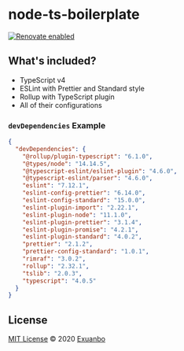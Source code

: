 # node-ts-boilerplate

[![Renovate enabled](https://img.shields.io/badge/renovate-enabled-brightgreen.svg)](https://renovatebot.com/)

## What's included?

- TypeScript v4
- ESLint with Prettier and Standard style
- Rollup with TypeScript plugin
- All of their configurations

### `devDependencies` Example

```json
{
  "devDependencies": {
    "@rollup/plugin-typescript": "6.1.0",
    "@types/node": "14.14.5",
    "@typescript-eslint/eslint-plugin": "4.6.0",
    "@typescript-eslint/parser": "4.6.0",
    "eslint": "7.12.1",
    "eslint-config-prettier": "6.14.0",
    "eslint-config-standard": "15.0.0",
    "eslint-plugin-import": "2.22.1",
    "eslint-plugin-node": "11.1.0",
    "eslint-plugin-prettier": "3.1.4",
    "eslint-plugin-promise": "4.2.1",
    "eslint-plugin-standard": "4.0.2",
    "prettier": "2.1.2",
    "prettier-config-standard": "1.0.1",
    "rimraf": "3.0.2",
    "rollup": "2.32.1",
    "tslib": "2.0.3",
    "typescript": "4.0.5"
  }
}
```

## License

[MIT License](https://github.com/exuanbo/node-ts-boilerplate/blob/main/LICENSE) © 2020 [Exuanbo](https://github.com/exuanbo)
